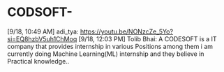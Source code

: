 # CODSOFT-
[9/18, 10:49 AM] adi_tya: https://youtu.be/NONzcZe_5Yo?si=EQ8hzbV5uh1ChMoq [9/18, 12:03 PM] Tolib Bhai: A CODESOFT is a IT company that provides internship in various Positions among them i am currently doing Machine Learning(ML) internship and they believe in Practical knowledge..
